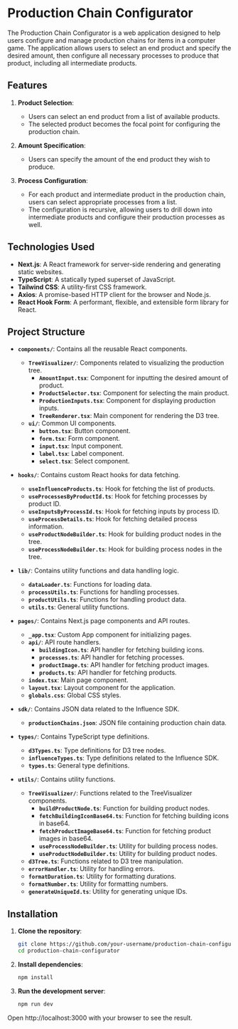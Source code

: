 
# Production Chain Configurator

The Production Chain Configurator is a web application designed to help users configure and manage production chains for items in a computer game. The application allows users to select an end product and specify the desired amount, then configure all necessary processes to produce that product, including all intermediate products.

## Features

1. **Product Selection**:
   - Users can select an end product from a list of available products.
   - The selected product becomes the focal point for configuring the production chain.

2. **Amount Specification**:
   - Users can specify the amount of the end product they wish to produce.

3. **Process Configuration**:
   - For each product and intermediate product in the production chain, users can select appropriate processes from a list.
   - The configuration is recursive, allowing users to drill down into intermediate products and configure their production processes as well.

## Technologies Used

- **Next.js**: A React framework for server-side rendering and generating static websites.
- **TypeScript**: A statically typed superset of JavaScript.
- **Tailwind CSS**: A utility-first CSS framework.
- **Axios**: A promise-based HTTP client for the browser and Node.js.
- **React Hook Form**: A performant, flexible, and extensible form library for React.

## Project Structure

- **`components/`**: Contains all the reusable React components.
  - **`TreeVisualizer/`**: Components related to visualizing the production tree.
    - **`AmountInput.tsx`**: Component for inputting the desired amount of product.
    - **`ProductSelector.tsx`**: Component for selecting the main product.
    - **`ProductionInputs.tsx`**: Component for displaying production inputs.
    - **`TreeRenderer.tsx`**: Main component for rendering the D3 tree.
  - **`ui/`**: Common UI components.
    - **`button.tsx`**: Button component.
    - **`form.tsx`**: Form component.
    - **`input.tsx`**: Input component.
    - **`label.tsx`**: Label component.
    - **`select.tsx`**: Select component.

- **`hooks/`**: Contains custom React hooks for data fetching.
  - **`useInfluenceProducts.ts`**: Hook for fetching the list of products.
  - **`useProcessesByProductId.ts`**: Hook for fetching processes by product ID.
  - **`useInputsByProcessId.ts`**: Hook for fetching inputs by process ID.
  - **`useProcessDetails.ts`**: Hook for fetching detailed process information.
  - **`useProductNodeBuilder.ts`**: Hook for building product nodes in the tree.
  - **`useProcessNodeBuilder.ts`**: Hook for building process nodes in the tree.

- **`lib/`**: Contains utility functions and data handling logic.
  - **`dataLoader.ts`**: Functions for loading data.
  - **`processUtils.ts`**: Functions for handling processes.
  - **`productUtils.ts`**: Functions for handling product data.
  - **`utils.ts`**: General utility functions.

- **`pages/`**: Contains Next.js page components and API routes.
  - **`_app.tsx`**: Custom App component for initializing pages.
  - **`api/`**: API route handlers.
    - **`buildingIcon.ts`**: API handler for fetching building icons.
    - **`processes.ts`**: API handler for fetching processes.
    - **`productImage.ts`**: API handler for fetching product images.
    - **`products.ts`**: API handler for fetching products.
  - **`index.tsx`**: Main page component.
  - **`layout.tsx`**: Layout component for the application.
  - **`globals.css`**: Global CSS styles.

- **`sdk/`**: Contains JSON data related to the Influence SDK.
  - **`productionChains.json`**: JSON file containing production chain data.

- **`types/`**: Contains TypeScript type definitions.
  - **`d3Types.ts`**: Type definitions for D3 tree nodes.
  - **`influenceTypes.ts`**: Type definitions related to the Influence SDK.
  - **`types.ts`**: General type definitions.

- **`utils/`**: Contains utility functions.
  - **`TreeVisualizer/`**: Functions related to the TreeVisualizer components.
    - **`buildProductNode.ts`**: Function for building product nodes.
    - **`fetchBuildingIconBase64.ts`**: Function for fetching building icons in base64.
    - **`fetchProductImageBase64.ts`**: Function for fetching product images in base64.
    - **`useProcessNodeBuilder.ts`**: Utility for building process nodes.
    - **`useProductNodeBuilder.ts`**: Utility for building product nodes.
  - **`d3Tree.ts`**: Functions related to D3 tree manipulation.
  - **`errorHandler.ts`**: Utility for handling errors.
  - **`formatDuration.ts`**: Utility for formatting durations.
  - **`formatNumber.ts`**: Utility for formatting numbers.
  - **`generateUniqueId.ts`**: Utility for generating unique IDs.

## Installation

1. **Clone the repository**:
   ```sh
   git clone https://github.com/your-username/production-chain-configurator.git
   cd production-chain-configurator

2. **Install dependencies**:

    ```sh
    npm install

3. **Run the development server**:

    ```sh
    npm run dev

Open http://localhost:3000 with your browser to see the result.
